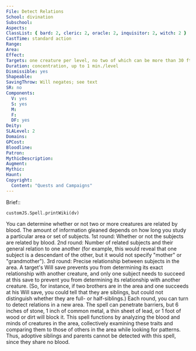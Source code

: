 ```yaml
---
File: Detect Relations
School: divination
Subschool: 
Aspects: 
ClassList: { bard: 2, cleric: 2, oracle: 2, inquisitor: 2, witch: 2 }
CastTime: standard action
Range: 
Area: 
Effect: 
Targets: one creature per level, no two of which can be more than 30 ft. apart
Duration: concentration, up to 1 min./level
Dismissible: yes
Shapeable: 
SavingThrow: Will negates; see text
SR: no
Components:
  V: yes
  S: yes
  M: 
  F: 
  DF: yes
Deity: 
SLALevel: 2
Domains: 
GPCost: 
Bloodline: 
Patron: 
MythicDescription: 
Augment: 
Mythic: 
Haunt: 
Copyright:
  Content: "Quests and Campaigns"
---
```

Brief:: 

```dataviewjs
customJS.Spell.printWiki(dv)
```

You can determine whether or not two or more creatures are related by blood. The amount of information gleaned depends on how long you study a particular area or set of subjects.  1st round: Whether or not the subjects are related by blood.  2nd round: Number of related subjects and their general relation to one another (for example, this would reveal that one subject is a descendant of the other, but it would not specify "mother" or "grandmother").  3rd round: Precise relationship between subjects in the area. A target's Will save prevents you from determining its exact relationship with another creature, and only one subject needs to succeed at this save to prevent you from determining its relationship with another creature. (So, for instance, if two brothers are in the area and one succeeds at his Will save, you could tell that they are siblings, but could not distinguish whether they are full- or half-siblings.)  Each round, you can turn to detect relations in a new area. The spell can penetrate barriers, but 6 inches of stone, 1 inch of common metal, a thin sheet of lead, or 1 foot of wood or dirt will block it.  This spell functions by analyzing the blood and minds of creatures in the area, collectively examining these traits and comparing them to those of others in the area while looking for patterns. Thus, adoptive siblings and parents cannot be detected with this spell, since they share no blood.

